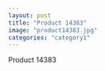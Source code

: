 ```yaml
---
layout: post
title: "Product 14383"
image: "product14383.jpg"
categories: "category1"
---
```

Product 14383
